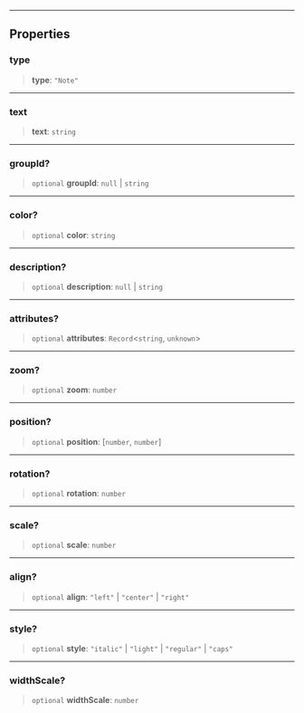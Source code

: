 ***

## Properties

### type

> **type**: `"Note"`

***

### text

> **text**: `string`

***

### groupId?

> `optional` **groupId**: `null` | `string`

***

### color?

> `optional` **color**: `string`

***

### description?

> `optional` **description**: `null` | `string`

***

### attributes?

> `optional` **attributes**: `Record`\<`string`, `unknown`>

***

### zoom?

> `optional` **zoom**: `number`

***

### position?

> `optional` **position**: \[`number`, `number`]

***

### rotation?

> `optional` **rotation**: `number`

***

### scale?

> `optional` **scale**: `number`

***

### align?

> `optional` **align**: `"left"` | `"center"` | `"right"`

***

### style?

> `optional` **style**: `"italic"` | `"light"` | `"regular"` | `"caps"`

***

### widthScale?

> `optional` **widthScale**: `number`
